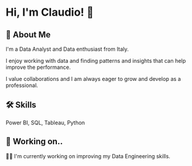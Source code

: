 
# Hi, I'm Claudio! 👋


## 🚀 About Me
I'm a Data Analyst and Data enthusiast from Italy. 

I enjoy working with data and finding patterns and insights that can help improve the performance. 

I value collaborations and I am always eager to grow and develop as a professional.

## 🛠 Skills
Power BI, SQL, Tableau, Python


## 🧰 Working on..
👩‍💻 I'm currently working on improving my Data Engineering skills. 
